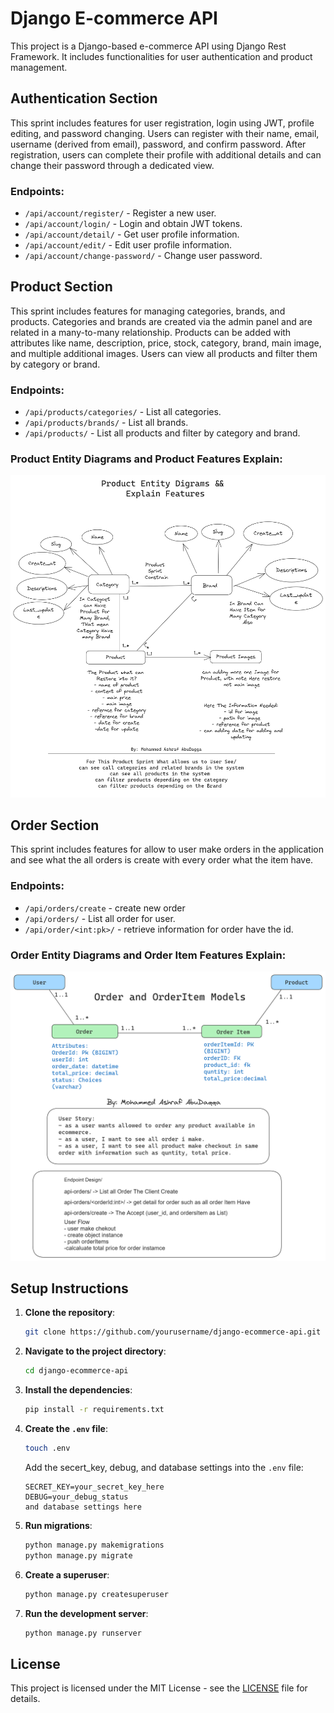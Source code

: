 # Django E-commerce API

This project is a Django-based e-commerce API using Django Rest Framework. It includes functionalities for user authentication and product management.

## Authentication Section

This sprint includes features for user registration, login using JWT, profile editing, and password changing. Users can register with their name, email, username (derived from email), password, and confirm password. After registration, users can complete their profile with additional details and can change their password through a dedicated view.

### Endpoints:

- `/api/account/register/` - Register a new user.
- `/api/account/login/` - Login and obtain JWT tokens.
- `/api/account/detail/` - Get user profile information.
- `/api/account/edit/` - Edit user profile information.
- `/api/account/change-password/` - Change user password.

## Product Section

This sprint includes features for managing categories, brands, and products. Categories and brands are created via the admin panel and are related in a many-to-many relationship. Products can be added with attributes like name, description, price, stock, category, brand, main image, and multiple additional images. Users can view all products and filter them by category or brand.

### Endpoints:

- `/api/products/categories/` - List all categories.
- `/api/products/brands/` - List all brands.
- `/api/products/` - List all products and filter by category and brand.

### Product Entity Diagrams and Product Features Explain:

![Product Entity Diagram](documents/images/product_entity.png)

## Order Section

This sprint includes features for allow to user make orders in the application and see what the all orders is create with every order what the item have.

### Endpoints:

- `/api/orders/create` - create new order
- `/api/orders/` - List all order for user.
- `/api/order/<int:pk>/` - retrieve information for order have the id.

### Order Entity Diagrams and Order Item Features Explain:

![Orders Entity Diagram](documents/images/Orders.png)

## Setup Instructions

1. **Clone the repository**:

   ```sh
   git clone https://github.com/yourusername/django-ecommerce-api.git
   ```

2. **Navigate to the project directory**:

   ```sh
   cd django-ecommerce-api
   ```

3. **Install the dependencies**:

   ```sh
   pip install -r requirements.txt
   ```

4. **Create the `.env` file**:

   ```sh
   touch .env
   ```

   Add the secert_key, debug, and database settings into the `.env` file:

   ```env
   SECRET_KEY=your_secret_key_here
   DEBUG=your_debug_status
   and database settings here
   ```

5. **Run migrations**:

   ```sh
   python manage.py makemigrations
   python manage.py migrate
   ```

6. **Create a superuser**:

   ```sh
   python manage.py createsuperuser
   ```

7. **Run the development server**:
   ```sh
   python manage.py runserver
   ```

## License

This project is licensed under the MIT License - see the [LICENSE](LICENSE) file for details.
